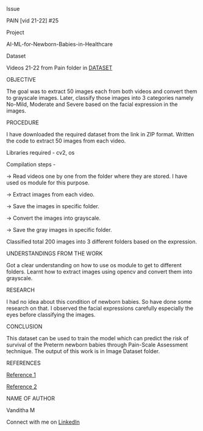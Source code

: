 Issue

PAIN [vid 21-22] #25

Project

AI-ML-for-Newborn-Babies-in-Healthcare

Dataset

 Videos 21-22 from Pain folder in  [DATASET](https://livemissouristate-my.sharepoint.com/:f:/g/personal/nyc10040_missouristate_edu/Ev2GCLuXRK1DsgbeiRGRywkBBzLLqRH-OKaMi3rFHuM3iA?e=Zm3XcU)


OBJECTIVE

The goal was to extract 50 images each from both videos and convert them to grayscale images. Later, classify those images into 3 categories namely No-Mild, Moderate and Severe based on the facial expression in the images.


PROCEDURE

I have downloaded the required dataset from the link in ZIP format.
Written the code to extract 50 images from each video.

Libraries required - cv2, os

Compilation steps -

  -> Read videos one by one from the folder where they are stored. I have used os module for this purpose.
  
  -> Extract images from each video.
  
  -> Save the images in specific folder.
  
  -> Convert the images into grayscale.
  
  -> Save the gray images in specific folder.

Classified total 200 images into 3 different folders based on the expression.


UNDERSTANDINGS FROM THE WORK

Got a clear understanding on how to use os module to get to different folders.
Learnt how to extract images using opencv and convert them into grayscale.

RESEARCH

I had no idea about this condition of newborn babies. So have done some research on that. I observed the facial expressions carefully especially the eyes before classifying the images.


CONCLUSION

This dataset can be used to train the model which can predict the risk of survival of the Preterm newborn babies through Pain-Scale Assessment technique.
The output of this work is in Image Dataset folder.

REFERENCES

[Reference 1](https://theailearner.com/2018/10/15/extracting-and-saving-video-frames-using-opencv-python/)

[Reference 2](https://www.geeksforgeeks.org/extract-images-from-video-in-python/)

NAME OF AUTHOR

Vanditha M

Connect with me on [LinkedIn](https://www.linkedin.com/in/vanditha07/)
